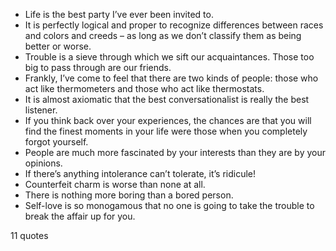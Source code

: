  - Life is the best party I’ve ever been invited to.
 - It is perfectly logical and proper to recognize differences between races and colors and creeds – as long as we don’t classify them as being better or worse.
 - Trouble is a sieve through which we sift our acquaintances. Those too big to pass through are our friends.
 - Frankly, I’ve come to feel that there are two kinds of people: those who act like thermometers and those who act like thermostats.
 - It is almost axiomatic that the best conversationalist is really the best listener.
 - If you think back over your experiences, the chances are that you will find the finest moments in your life were those when you completely forgot yourself.
 - People are much more fascinated by your interests than they are by your opinions.
 - If there’s anything intolerance can’t tolerate, it’s ridicule!
 - Counterfeit charm is worse than none at all.
 - There is nothing more boring than a bored person.
 - Self-love is so monogamous that no one is going to take the trouble to break the affair up for you.

11 quotes